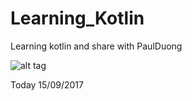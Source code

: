 # Learning_Kotlin
Learning kotlin and share with PaulDuong


![alt tag](https://imgur.com/a/sKooH)



Today 15/09/2017 
